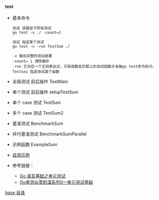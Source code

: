 #### test

- 基本命令

  ```
  测试 该路径下所有测试
  go test -v ./ -count=1

  测试 指定某个测试
  go test -v -run TestSum ./

  -v 输出完整的测试结果
  -count= 1 清除缓存
  -run 它对应一个正则表达式，只有函数名匹配上的测试函数才会被go test命令执行。Testxxx 指定测试某个函数

  ```

- 全局测试 前后操作 TestMain
- 单个测试 前后操作 setupTestSum
- 单个 case 测试 TestSum
- 多个 case 测试 TestSum2
- 基准测试 BenchmarkSum
- 并行基准测试 BenchmarkSumParallel
- 示例函数 ExampleSum

- [自測示例](./self_test/server_test.go)

- 参考链接：
  - [Go 语言基础之单元测试](https://www.liwenzhou.com/posts/Go/unit-test/)
  - [Go单测从零到溜系列0—单元测试基础](https://www.liwenzhou.com/posts/Go/unit-test-0/)
  
[base 目录](../readme.md)
